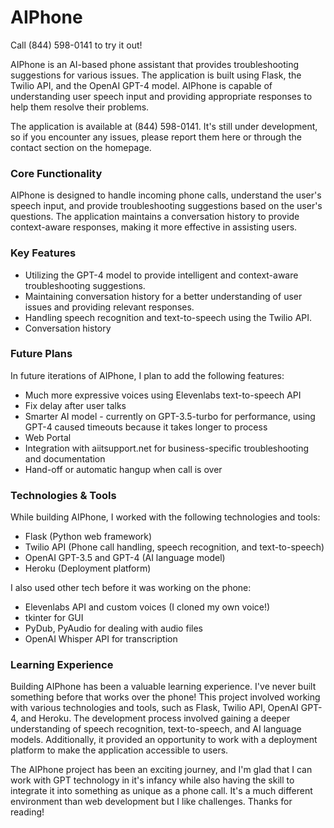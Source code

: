 # AIPhone

Call (844) 598-0141 to try it out!

AIPhone is an AI-based phone assistant that provides troubleshooting suggestions for various issues. The application is built using Flask, the Twilio API, and the OpenAI GPT-4 model. AIPhone is capable of understanding user speech input and providing appropriate responses to help them resolve their problems.

The application is available at (844) 598-0141. It's still under development, so if you encounter any issues, please report them here or through the contact section on the homepage.

### Core Functionality
AIPhone is designed to handle incoming phone calls, understand the user's speech input, and provide troubleshooting suggestions based on the user's questions. The application maintains a conversation history to provide context-aware responses, making it more effective in assisting users.

### Key Features

- Utilizing the GPT-4 model to provide intelligent and context-aware troubleshooting suggestions.
- Maintaining conversation history for a better understanding of user issues and providing relevant responses.
- Handling speech recognition and text-to-speech using the Twilio API.
- Conversation history

### Future Plans
In future iterations of AIPhone, I plan to add the following features:

- Much more expressive voices using Elevenlabs text-to-speech API
- Fix delay after user talks
- Smarter AI model - currently on GPT-3.5-turbo for performance, using GPT-4 caused timeouts because it takes longer to process
- Web Portal
- Integration with aiitsupport.net for business-specific troubleshooting and documentation
- Hand-off or automatic hangup when call is over


### Technologies & Tools
While building AIPhone, I worked with the following technologies and tools:

- Flask (Python web framework)
- Twilio API (Phone call handling, speech recognition, and text-to-speech)
- OpenAI GPT-3.5 and GPT-4 (AI language model)
- Heroku (Deployment platform)

I also used other tech before it was working on the phone:
- Elevenlabs API and custom voices (I cloned my own voice!)
- tkinter for GUI
- PyDub, PyAudio for dealing with audio files
- OpenAI Whisper API for transcription

### Learning Experience
Building AIPhone has been a valuable learning experience. I've never built something before that works over the phone! This project involved working with various technologies and tools, such as Flask, Twilio API, OpenAI GPT-4, and Heroku. The development process involved gaining a deeper understanding of speech recognition, text-to-speech, and AI language models. Additionally, it provided an opportunity to work with a deployment platform to make the application accessible to users.

The AIPhone project has been an exciting journey, and I'm glad that I can work with GPT technology in it's infancy while also having the skill to integrate it into something as unique as a phone call. It's a much different environment than web development but I like challenges. Thanks for reading!
